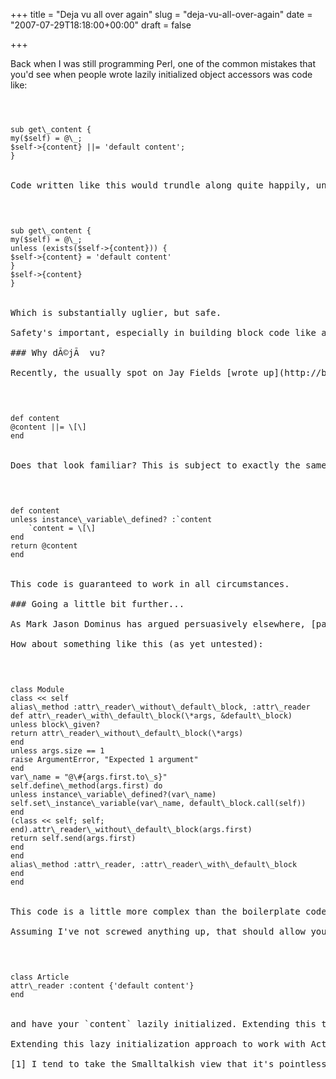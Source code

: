+++
title = "Deja vu all over again"
slug = "deja-vu-all-over-again"
date = "2007-07-29T18:18:00+00:00"
draft = false

+++

Back when I was still programming Perl, one of the common mistakes that you'd see when people wrote lazily initialized object accessors was code like:

<code>

<pre>
sub get\_content {
my($self) = @\_;
$self-&gt;{content} ||= 'default content';
}
</code>

Code written like this would trundle along quite happily, until you had an attribute where, say, the empty string or 0 were legal values for the attribute. The problems were especially painful when the default value wasn't something that perl treated as false. The correct way of writing that code would be:

<code>

<pre>
sub get\_content {
my($self) = @\_;
unless (exists($self-&gt;{content})) {
$self-&gt;{content} = 'default content'
}
$self-&gt;{content}
}
</code>

Which is substantially uglier, but safe.

Safety's important, especially in building block code like accessor methods. An accessor method that works 99.99% of the time is like a compiler that produces correct code 99.99% of the time - useless.

### Why dÃ©jÃ  vu?

Recently, the usually spot on Jay Fields [wrote up](http://blog.jayfields.com/2007/07/ruby-lazily-initialized-attributes.html) the lazy initialization pattern for Ruby. I'm not entirely sure that I agree with his motivation for the pattern, but I am concerned by his suggested code transformation. He suggests writing your lazy initialization as:

<code>

<pre>
def content
@content ||= \[\]
end
</code>

Does that look familiar? This is subject to exactly the same potential bug as the perl code above. Admittedly, the number of possible 'bad' values is reduced to `nil` and `false`, but it only takes one. Here's the fix:

<code>

<pre>
def content
unless instance\_variable\_defined? :`content
    `content = \[\]
end
return @content
end
</code>

This code is guaranteed to work in all circumstances.

### Going a little bit further...

As Mark Jason Dominus has argued persuasively elsewhere, [patterns are a sign of weakness in a programming language](http://blog.plover.com/prog/design-patterns.html), so how can we go about incorporating this boilerplate code into our language[1].

How about something like this (as yet untested):

<code>

<pre>
class Module
class &lt;&lt; self
alias\_method :attr\_reader\_without\_default\_block, :attr\_reader
def attr\_reader\_with\_default\_block(\*args, &default\_block)
unless block\_given?
return attr\_reader\_without\_default\_block(\*args)
end
unless args.size == 1
raise ArgumentError, "Expected 1 argument"
end
var\_name = "@\#{args.first.to\_s}"
self.define\_method(args.first) do
unless instance\_variable\_defined?(var\_name)
self.set\_instance\_variable(var\_name, default\_block.call(self))
end
(class &lt;&lt; self; self; end).attr\_reader\_without\_default\_block(args.first)
return self.send(args.first)
end
end
alias\_method :attr\_reader, :attr\_reader\_with\_default\_block
end
end
</code>

This code is a little more complex than the boilerplate code. When the generated method is called, possibly initializing the attribute, the `(class << self; self; end).attr_reader_without_default_block(args.first)` part replaces the instance's accessor with the default `attr_reader` implementation and calls that instead. This is arguably premature optimization, but it's not all that evil...

Assuming I've not screwed anything up, that should allow you to write.:

<code>

<pre>
class Article
attr\_reader :content {'default content'}
end
</code>

and have your `content` lazily initialized. Extending this to let `attr_writer` take a block too is a reasonably obvious next step.

Extending this lazy initialization approach to work with ActiveRecord based classes is probably the next step after that. Making it work right probably involves a little bit of fossicking around in the workings of ActiveRecord, but it's far from impossible.

[1] I tend to take the Smalltalkish view that it's pointless to separate language from library, especially in a dynamic language. A sufficiently expressive language lets you blur the boundary between them.

